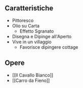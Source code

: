 ## Caratteristiche
- Pittoresco
- Olio su Carta
	- Effetto Sgranato
- Disegna e Dipinge all'Aperto
- Vive in un villaggio
	- Favorisce dipingere cottage

## Opere
- [[Il Cavallo Bianco]]
- [[Carro da Fieno]]